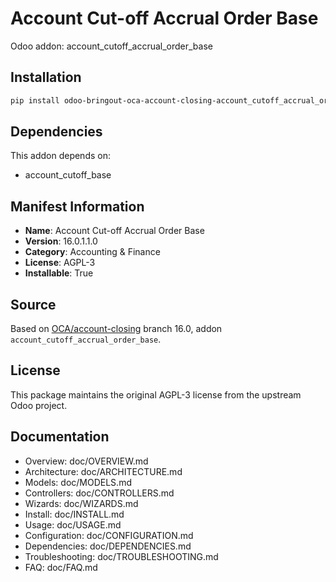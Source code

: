 # Account Cut-off Accrual Order Base

Odoo addon: account_cutoff_accrual_order_base

## Installation

```bash
pip install odoo-bringout-oca-account-closing-account_cutoff_accrual_order_base
```

## Dependencies

This addon depends on:
- account_cutoff_base

## Manifest Information

- **Name**: Account Cut-off Accrual Order Base
- **Version**: 16.0.1.1.0
- **Category**: Accounting & Finance
- **License**: AGPL-3
- **Installable**: True

## Source

Based on [OCA/account-closing](https://github.com/OCA/account-closing) branch 16.0, addon `account_cutoff_accrual_order_base`.

## License

This package maintains the original AGPL-3 license from the upstream Odoo project.

## Documentation

- Overview: doc/OVERVIEW.md
- Architecture: doc/ARCHITECTURE.md
- Models: doc/MODELS.md
- Controllers: doc/CONTROLLERS.md
- Wizards: doc/WIZARDS.md
- Install: doc/INSTALL.md
- Usage: doc/USAGE.md
- Configuration: doc/CONFIGURATION.md
- Dependencies: doc/DEPENDENCIES.md
- Troubleshooting: doc/TROUBLESHOOTING.md
- FAQ: doc/FAQ.md
